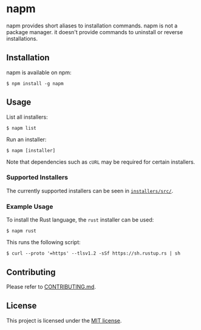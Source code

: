 # napm

napm provides short aliases to installation commands.
napm is not a package manager. it doesn't provide commands to uninstall or reverse installations.

## Installation

napm is available on npm:
```shell
$ npm install -g napm
```

## Usage

List all installers:
```shell
$ napm list
```

Run an installer:
```shell
$ napm [installer]
```
Note that dependencies such as `cURL` may be required for certain installers.

### Supported Installers
The currently supported installers can be seen in [`installers/src/`](installers/src/).

### Example Usage

To install the Rust language, the `rust` installer can be used:
```shell
$ napm rust
```
This runs the following script:
```shell
$ curl --proto '=https' --tlsv1.2 -sSf https://sh.rustup.rs | sh
```

## Contributing

Please refer to [CONTRIBUTING.md](CONTRIBUTING.md).

## License

This project is licensed under the [MIT license](LICENSE).
